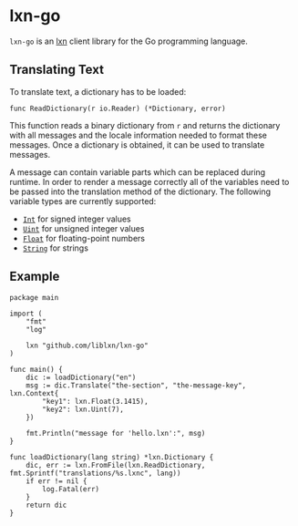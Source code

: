 # lxn-go
`lxn-go` is an [lxn](https://github.com/liblxn/lxn) client library for the
Go programming language.

## Translating Text
To translate text, a dictionary has to be loaded:
```golang
func ReadDictionary(r io.Reader) (*Dictionary, error)
```
This function reads a binary dictionary from `r` and returns the dictionary
with all messages and the locale information needed to format these messages.
Once a dictionary is obtained, it can be used to translate messages.

A message can contain variable parts which can be replaced during runtime.
In order to render a message correctly all of the variables need to be
passed into the translation method of the dictionary. The following variable
types are currently supported:

* [`Int`](https://godoc.org/github.com/liblxn/lxn-go#Int) for signed integer values
* [`Uint`](https://godoc.org/github.com/liblxn/lxn-go#Uint) for unsigned integer values
* [`Float`](https://godoc.org/github.com/liblxn/lxn-go#Float) for floating-point numbers
* [`String`](https://godoc.org/github.com/liblxn/lxn-go#String) for strings

## Example
```golang
package main

import (
	"fmt"
	"log"

	lxn "github.com/liblxn/lxn-go"
)

func main() {
	dic := loadDictionary("en")
	msg := dic.Translate("the-section", "the-message-key", lxn.Context{
		"key1": lxn.Float(3.1415),
		"key2": lxn.Uint(7),
	})

	fmt.Println("message for 'hello.lxn':", msg)
}

func loadDictionary(lang string) *lxn.Dictionary {
	dic, err := lxn.FromFile(lxn.ReadDictionary, fmt.Sprintf("translations/%s.lxnc", lang))
	if err != nil {
		log.Fatal(err)
	}
	return dic
}
```
